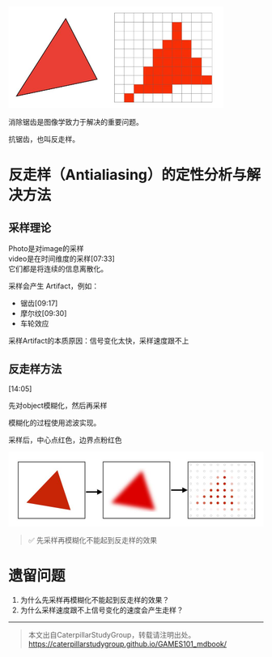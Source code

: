 <img src="../assets/走样.jpg" title="" alt="" width="425">

消除锯齿是图像学致力于解决的重要问题。

抗锯齿，也叫反走样。

# 反走样（Antialiasing）的定性分析与解决方法

## 采样理论

Photo是对image的采样  
video是在时间维度的采样[07:33]  
它们都是将连续的信息离散化。  

采样会产生 Artifact，例如：

- 锯齿[09:17]  
- 摩尔纹[09:30]
- 车轮效应

采样Artifact的本质原因：信号变化太快，采样速度跟不上

## 反走样方法

[14:05]

先对object模糊化，然后再采样  

模糊化的过程使用滤波实现。

采样后，中心点红色，边界点粉红色

![](../assets/模糊采样.jpg)

> &#x2705; 先采样再模糊化不能起到反走样的效果

# 遗留问题

1. 为什么先采样再模糊化不能起到反走样的效果？  
2. 为什么采样速度跟不上信号变化的速度会产生走样？  

----------------------------

> 本文出自CaterpillarStudyGroup，转载请注明出处。  
> https://caterpillarstudygroup.github.io/GAMES101_mdbook/
